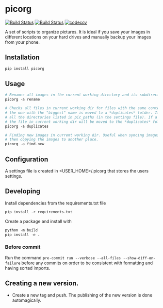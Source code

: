 # picorg
[![Build Status](https://img.shields.io/pypi/v/picorg.svg?style=flat)](https://img.shields.io/pypi/v/picorg.svg?style=flat)
[![Build Status](https://img.shields.io/github/license/frangiz/picorg.svg)](https://img.shields.io/github/license/frangiz/picorg.svg)
[![codecov](https://codecov.io/gh/frangiz/picorg/branch/master/graph/badge.svg?token=D8VG9ENXZ7)](https://codecov.io/gh/frangiz/picorg)

A set of scripts to organize pictures. It is ideal if you save your images in different locations on your hard drives and manually backup your images from your phone.

## Installation
```python
pip install picorg
```

## Usage
```python
# Renames all images in the current working directory and its subdirectories. It tries to use the timestamp of when the image was taken from the EXIF data. If the script cannot find a suitable name for a file, it will be moved to a **NOK** folder and the filename will be printed to the console.
picorg -a rename

# Checks all files in current working dir for files with the same content. If two files has the same content,
# the one with the "biggest" name is moved to a *duplicates* folder. It then traverses all the files in
# all the directories listed in pic_paths (in the settings file). If a file matches by name and content,
# the file in current working dir will be moved to the *duplicates* folder.
picorg -a duplicates

# Finding new images in current working dir. Useful when syncing images from a mobile phone to a dir and
# then copying the images to another place.
picorg -a find-new
```

## Configuration
A settings file is created in <USER_HOME>/.picorg that stores the users settings.

## Developing
Install dependencies from the requirements.txt file
```python
pip install -r requirements.txt
```

Create a package and install with
```python
python -m build
pip install -e .
```

### Before commit
Run the command `pre-commit run --verbose --all-files --show-diff-on-failure` before any commits on order to be consistent with formatting and having sorted imports.

## Creating a new version.
* Create a new tag and push. The publishing of the new version is done automagically.